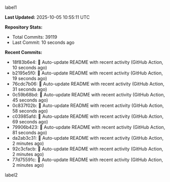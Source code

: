 
label1 
<!-- ACTIVITY_START -->
**Last Updated:** 2025-10-05 10:55:11 UTC

**Repository Stats:**
- Total Commits: 39119
- Last Commit: 10 seconds ago

**Recent Commits:**
- 18f83b6e4: 🤖 Auto-update README with recent activity (GitHub Action, 10 seconds ago)
- b2195e5f0: 🤖 Auto-update README with recent activity (GitHub Action, 19 seconds ago)
- 76cdc7b06: 🤖 Auto-update README with recent activity (GitHub Action, 31 seconds ago)
- 0c59b68bd: 🤖 Auto-update README with recent activity (GitHub Action, 45 seconds ago)
- 0c837f02b: 🤖 Auto-update README with recent activity (GitHub Action, 58 seconds ago)
- c03985afd: 🤖 Auto-update README with recent activity (GitHub Action, 69 seconds ago)
- 79906b423: 🤖 Auto-update README with recent activity (GitHub Action, 81 seconds ago)
- da2ab3c31: 🤖 Auto-update README with recent activity (GitHub Action, 2 minutes ago)
- 92c3cfacb: 🤖 Auto-update README with recent activity (GitHub Action, 2 minutes ago)
- 77d75591c: 🤖 Auto-update README with recent activity (GitHub Action, 2 minutes ago)
<!-- ACTIVITY_END -->

label2
